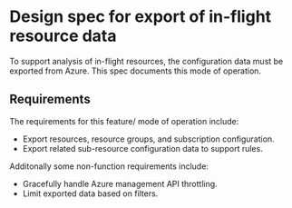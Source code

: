 # Design spec for export of in-flight resource data

To support analysis of in-flight resources, the configuration data must be exported from Azure.
This spec documents this mode of operation.

## Requirements

The requirements for this feature/ mode of operation include:

- Export resources, resource groups, and subscription configuration.
- Export related sub-resource configuration data to support rules.

Additonally some non-function requirements include:

- Gracefully handle Azure management API throttling.
- Limit exported data based on filters.
